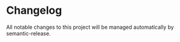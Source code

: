 # Changelog

All notable changes to this project will be managed automatically by semantic-release.

